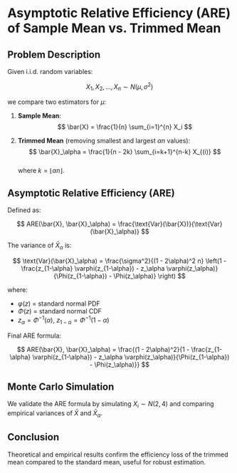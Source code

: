 # Asymptotic Relative Efficiency (ARE) of Sample Mean vs. Trimmed Mean

## Problem Description

Given i.i.d. random variables:

$$ X_1, X_2, ..., X_n \sim N(\mu, \sigma^2) $$

we compare two estimators for $\mu$:  

1. **Sample Mean**:
   $$ \bar{X} = \frac{1}{n} \sum_{i=1}^{n} X_i $$  

2. **Trimmed Mean** (removing smallest and largest $\alpha n$ values):
   $$ \bar{X}_\alpha = \frac{1}{n - 2k} \sum_{i=k+1}^{n-k} X_{(i)} $$  
   where $k = \lfloor \alpha n \rfloor$.

## Asymptotic Relative Efficiency (ARE)

Defined as:

$$ ARE(\bar{X}, \bar{X}_\alpha) = \frac{\text{Var}(\bar{X})}{\text{Var}(\bar{X}_\alpha)} $$

The variance of $\bar{X}_\alpha$ is:

$$ \text{Var}(\bar{X}_\alpha) = \frac{\sigma^2}{(1 - 2\alpha)^2 n} \left(1 - \frac{z_{1-\alpha} \varphi(z_{1-\alpha}) - z_\alpha \varphi(z_\alpha)}{\Phi(z_{1-\alpha}) - \Phi(z_\alpha)} \right) $$  

where:
- $\varphi(z)$ = standard normal PDF  
- $\Phi(z)$ = standard normal CDF  
- $z_\alpha = \Phi^{-1}(\alpha)$, $z_{1-\alpha} = \Phi^{-1}(1 - \alpha)$  

Final ARE formula:

$$ ARE(\bar{X}, \bar{X}_\alpha) = \frac{(1 - 2\alpha)^2}{1 - \frac{z_{1-\alpha} \varphi(z_{1-\alpha}) - z_\alpha \varphi(z_\alpha)}{\Phi(z_{1-\alpha}) - \Phi(z_\alpha)}} $$  

## Monte Carlo Simulation

We validate the ARE formula by simulating $X_i \sim N(2,4)$ and comparing empirical variances of $\bar{X}$ and $\bar{X}_\alpha$.

## Conclusion

Theoretical and empirical results confirm the efficiency loss of the trimmed mean compared to the standard mean, useful for robust estimation.

